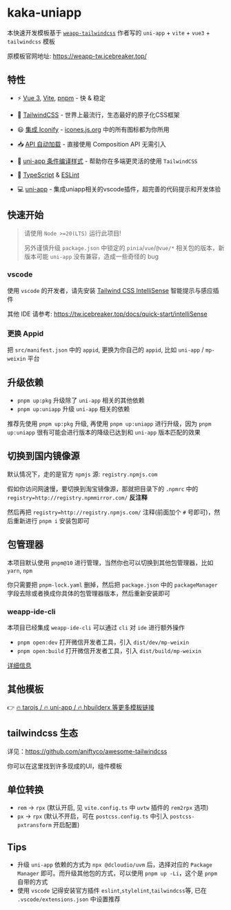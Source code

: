 # kaka-uniapp

本快速开发模板基于 [`weapp-tailwindcss`](https://github.com/sonofmagic/weapp-tailwindcss) 作者写的 `uni-app` + `vite` + `vue3` + `tailwindcss` 模板

原模板官网地址: <https://weapp-tw.icebreaker.top/>

## 特性

- ⚡️ [Vue 3](https://github.com/vuejs/core), [Vite](https://github.com/vitejs/vite), [pnpm](https://pnpm.io/) - 快 & 稳定

- 🎨 [TailwindCSS](https://tailwindcss.com/) - 世界上最流行，生态最好的原子化CSS框架

- 😃 [集成 Iconify](https://github.com/egoist/tailwindcss-icons) - [icones.js.org](https://icones.js.org/) 中的所有图标都为你所用

- 📥 [API 自动加载](https://github.com/antfu/unplugin-auto-import) - 直接使用 Composition API 无需引入

- 🧬 [uni-app 条件编译样式](https://weapp-tw.icebreaker.top/docs/quick-start/uni-app-css-macro) - 帮助你在多端更灵活的使用 `TailwindCSS`

- 🦾 [TypeScript](https://www.typescriptlang.org/) & [ESLint](https://eslint.org/)

- 💻 [uni-app](https://uniapp.dcloud.net.cn/) - 集成uniapp相关的vscode插件，超完善的代码提示和开发体验

## 快速开始

> 请使用 `Node >=20(LTS)` 运行此项目!
>
> 另外谨慎升级 `package.json` 中锁定的 `pinia`/`vue`/`@vue/*` 相关包的版本，新版本可能 `uni-app` 没有兼容，造成一些奇怪的 bug

### vscode

使用 `vscode` 的开发者，请先安装 [Tailwind CSS IntelliSense](https://marketplace.visualstudio.com/items?itemName=bradlc.vscode-tailwindcss) 智能提示与感应插件

其他 IDE 请参考: <https://tw.icebreaker.top/docs/quick-start/intelliSense>

### 更换 Appid

把 `src/manifest.json` 中的 `appid`, 更换为你自己的 `appid`, 比如 `uni-app` / `mp-weixin` 平台

## 升级依赖

- `pnpm up:pkg` 升级除了 `uni-app` 相关的其他依赖
- `pnpm up:uniapp` 升级 `uni-app` 相关的依赖

推荐先使用 `pnpm up:pkg` 升级, 再使用 `pnpm up:uniapp` 进行升级，因为 `pnpm up:uniapp` 很有可能会进行版本的降级已达到和 `uni-app` 版本匹配的效果

## 切换到国内镜像源

默认情况下，走的是官方 `npmjs` 源: `registry.npmjs.com`

假如你访问网速慢，要切换到淘宝镜像源，那就把目录下的 `.npmrc` 中的 `registry=http://registry.npmmirror.com/` **反注释**

然后再把 `registry=http://registry.npmjs.com/` 注释(前面加个 `#` 号即可)，然后重新进行 `pnpm i` 安装包即可

## 包管理器

本项目默认使用 `pnpm@10` 进行管理，当然你也可以切换到其他包管理器，比如 `yarn`, `npm`

你只需要把 `pnpm-lock.yaml` 删掉，然后把 `package.json` 中的 `packageManager` 字段去除或者换成你具体的包管理器版本，然后重新安装即可

### weapp-ide-cli

本项目已经集成 `weapp-ide-cli` 可以通过 `cli` 对 `ide` 进行额外操作

- `pnpm open:dev` 打开微信开发者工具，引入 `dist/dev/mp-weixin`
- `pnpm open:build` 打开微信开发者工具，引入 `dist/build/mp-weixin`

[详细信息](https://www.npmjs.com/package/weapp-ide-cli)

## 其他模板

👉 [🔥 tarojs / 🔥 uni-app / 🔥 hbuilderx 等更多模板链接](https://weapp-tw.icebreaker.top/docs/community/templates)

## tailwindcss 生态

详见：https://github.com/aniftyco/awesome-tailwindcss

你可以在这里找到许多现成的UI，组件模板

## 单位转换

- `rem` -> `rpx` (默认开启, 见 `vite.config.ts` 中 `uvtw` 插件的 `rem2rpx` 选项)
- `px` -> `rpx` (默认不开启，可在 `postcss.config.ts` 中引入 `postcss-pxtransform` 开启配置)

## Tips

- 升级 `uni-app` 依赖的方式为 `npx @dcloudio/uvm` 后，选择对应的 `Package Manager` 即可。而升级其他包的方式，可以使用 `pnpm up -Li`，这个是 `pnpm` 自带的方式
- 使用 `vscode` 记得安装官方插件 `eslint`,`stylelint`,`tailwindcss`等, 已在 `.vscode/extensions.json` 中设置推荐
